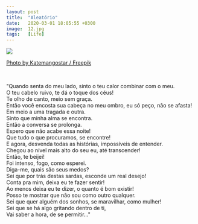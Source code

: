 ```yaml
---
layout: post
title:  "Aleatório"
date:   2020-03-01 18:05:55 +0300
image:  12.jpg
tags:   [Life]
---
```


![]({{site.baseurl}}/img/11.jpg)

<p><a href="http://www.freepik.com">Photo by Katemangostar / Freepik</a></p> <br />

<p>"Quando senta do meu lado, sinto o teu calor combinar com o meu. <br />
O teu cabelo ruivo, te dá o toque dos céus! <br />  
Te olho de canto, meio sem graça. <br /> 
Então você encosta sua cabeça no meu ombro, eu só peço, não se afasta! <br /> 
Em meio a uma tragada e outra. <br />
Sinto que minha alma se encontra. <br />
Então a conversa se prolonga. <br />
Espero que não acabe essa noite! <br />
Que tudo o que procuramos, se encontre! <br />
E agora, desvenda todas as histórias, impossíveis de entender. <br />
Chegou ao nível mais alto do seu eu, até transcender! <br />
Então, te beijei! <br />
Foi intenso, fogo, como esperei. <br />
Diga-me, quais são seus medos? <br />
Sei que por trás destas sardas, esconde um real desejo! <br />
Conta pra mim, deixa eu te fazer sentir! <br />
Ao menos deixa eu te dizer, o quanto é bom existir! <br />
Posso te mostrar que não sou como outro qualquer. <br />
Sei que quer alguém dos sonhos, se maravilhar, como mulher! <br />
Sei que se há algo gritando dentro de ti, <br />
Vai saber a hora, de se permitir..." <br /></p>

